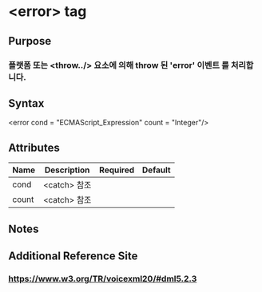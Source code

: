 # \<error> tag
## Purpose 
### 플랫폼 또는 \<throw../>  요소에 의해 throw 된 'error' 이벤트 를 처리합니다.

## Syntax
\<error
cond = "ECMAScript_Expression"
count = "Integer"/>



## Attributes
|Name |Description |Required |Default|
|-----|------------|---------|-------|
|cond |\<catch> 참조 |     |      |
|count|\<catch> 참조 | | |

## Notes

## Additional Reference Site
### https://www.w3.org/TR/voicexml20/#dml5.2.3
